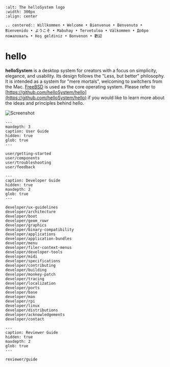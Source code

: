 ```{image} https://raw.githubusercontent.com/helloSystem/hello/1d1e69be8a689c5e0a176df821c14f0b49b241a4/branding/hello_variation.svg
:alt: The helloSystem logo
:width: 300px
:align: center
```

```{eval-rst}
.. centered:: Willkommen • Welcome • Bienvenue • Benvenuto • Bienvenido • ようこそ • Mabuhay • Tervetuloa • Välkommen • Добро пожаловать • Hoş geldiniz • Bonvenon • 歡迎
```

# hello

__helloSystem__ is a desktop system for creators with a focus on simplicity, elegance, and usability. Its design follows the "Less, but better" philosophy. It is intended as a system for "mere mortals", welcoming to switchers from the Mac. [FreeBSD](https://www.freebsd.org/) is used as the core operating system. Please refer to [https://github.com/helloSystem/hello](https://github.com/helloSystem/hello) if you would like to learn more about the ideas and principles behind hello.

![Screenshot](https://github.com/helloSystem/hello/blob/master/screenshots/20220121-desktop-0.8.png?raw=true)

```{toctree}
---
maxdepth: 3
caption: User Guide
hidden: true
glob: true
---

user/getting-started
user/components
user/troubleshooting
user/feedback

```

```{toctree}
---
caption: Developer Guide
hidden: true
maxdepth: 2
glob: true
---

developer/ux-guidelines
developer/architecture
developer/boot
developer/geom_rowr
developer/graphics
developer/binary-compatibility
developer/applications
developer/application-bundles
developer/menu
developer/filer-context-menus
developer/developer-tools
developer/midi
developer/specifications
developer/contributing
developer/building
developer/monkey-patch
developer/tracing
developer/localization
developer/ports
developer/base
developer/man
developer/rpi
developer/linux
developer/distributions
developer/acknowledgements
developer/contact

```

```{toctree}
---
caption: Reviewer Guide
hidden: true
maxdepth: 2
glob: true
---

reviewer/guide
```
